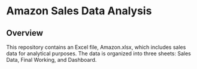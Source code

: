 # Amazon Sales Data Analysis
## Overview
This repository contains an Excel file, Amazon.xlsx, which includes sales data for analytical purposes. The data is organized into three sheets: Sales Data, Final Working, and Dashboard.

